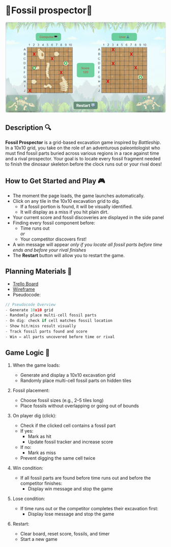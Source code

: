 # 🦴Fossil prospector🦖

![alt text](image.png)

##  Description 🔍
**Fossil Prospector** is a grid-based excavation game inspired by *Battleship*. In a 10x10 grid, you take on the role of an adventurous paleontologist who must find fossil parts buried across various regions in a race against time and a rival prospector. Your goal is to locate every fossil fragment needed to finish the dinosaur skeleton before the clock runs out or your rival does!

## How to Get Started and Play 🎮
* The moment the page loads, the game launches automatically.
* Click on any tile in the 10x10 excavation grid to dig.
    * If a fossil portion is found, it will be visually identified.
    * It will display as a miss if you hit plain dirt.
* Your current score and fossil discoveries are displayed in the side panel
* Finding every fossil component before:
    * Time runs out  
    *or*
    * Your competitor discovers first!
* A win message will appear *only if you locate all fossil parts before time ends and before your rival finishes*
* The **Restart** button will allow you to restart the game.

##  Planning Materials 📁
* [Trello Board](https://trello.com/invite/b/686e9621eb4668b4c8cb0c12/ATTI1c8232b6e9c46555e5bd3a68bd8e983e6F8161F4/🦴fossil-prospector🦖-battleship)
* [Wireframe](https://www.figma.com/slides/VUNyLMwxTZUuVyMNhdXG0o/Untitled?node-id=0-1&t=1b8QBUwrE9yYXjvy-1)
* Pseudocode:
```js
// Pseudocode Overview
- Generate 10x10 grid  
- Randomly place multi-cell fossil parts  
- On dig: check if cell matches fossil location  
- Show hit/miss result visually  
- Track fossil parts found and score  
- Win = all parts uncovered before time or rival
```

## Game Logic 🧠

1. When the game loads:
   - Generate and display a 10x10 excavation grid
   - Randomly place multi-cell fossil parts on hidden tiles

2. Fossil placement:
   - Choose fossil sizes (e.g., 2–5 tiles long)
   - Place fossils without overlapping or going out of bounds

3. On player dig (click):
   - Check if the clicked cell contains a fossil part
   - If yes:
     - Mark as hit
     - Update fossil tracker and increase score
   - If no:
     - Mark as miss
   - Prevent digging the same cell twice

4. Win condition:
   - If all fossil parts are found before time runs out and before the competitor finishes:
     - Display win message and stop the game

5. Lose condition:
   - If time runs out or the competitor completes their excavation first:
     - Display lose message and stop the game

6. Restart:
   - Clear board, reset score, fossils, and timer
   - Start a new game



